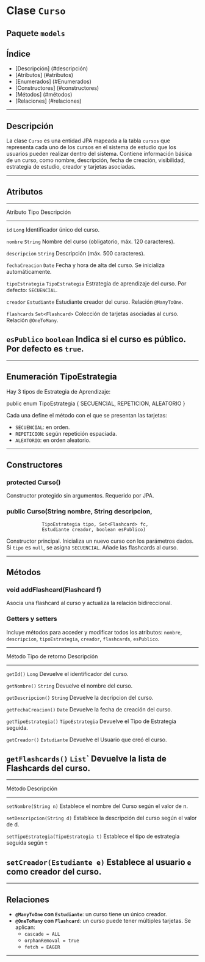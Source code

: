 # Clase `Curso`

## Paquete `models`

## Índice

-   [Descripción]	(#descripción)
-   [Atributos]		(#atributos)
-   [Enumerados]	(#Enumerados)
-   [Constructores]	(#constructores)
-   [Métodos]		(#métodos)
-   [Relaciones]	(#relaciones)

------------------------------------------------------------------------

## Descripción

La clase `Curso` es una entidad JPA mapeada a la tabla `cursos` que
representa cada uno de los cursos en el sistema de estudio que los
usuarios pueden realizar dentro del sistema. Contiene información básica
de un curso, como nombre, descripción, fecha de creación, visibilidad,
estrategia de estudio, creador y tarjetas asociadas.

------------------------------------------------------------------------

## Atributos

  --------------------------------------------------------------------------
  Atributo               Tipo                             Descripción
  ---------------------- -------------------------------- ------------------
  `id`                   `Long`                           Identificador
                                                          único del curso.

  `nombre`               `String`                         Nombre del curso
                                                          (obligatorio, máx.
                                                          120 caracteres).

  `descripcion`          `String`                         Descripción (máx.
                                                          500 caracteres).

  `fechaCreacion`        `Date`                           Fecha y hora de
                                                          alta del curso. Se
                                                          inicializa
                                                          automáticamente.

  `tipoEstrategia`       `TipoEstrategia`                 Estrategia de
                                                          aprendizaje del
                                                          curso. Por
                                                          defecto:
                                                          `SECUENCIAL`.

  `creador`              `Estudiante`                     Estudiante creador
                                                          del curso.
                                                          Relación
                                                          `@ManyToOne`.

  `flashcards`           `Set<Flashcard>`                 Colección de
                                                          tarjetas asociadas
                                                          al curso. Relación
                                                          `@OneToMany`.

  `esPublico`            `boolean`                        Indica si el curso
                                                          es público. Por
                                                          defecto es `true`.
  --------------------------------------------------------------------------

------------------------------------------------------------------------

## Enumeración TipoEstrategia

Hay 3 tipos de Estrategia de Aprendizaje:

public enum TipoEstrategia { SECUENCIAL, REPETICION, ALEATORIO }

Cada una define el método con el que se presentan las tarjetas:

-   `SECUENCIAL`: en orden.
-   `REPETICION`: según repetición espaciada.
-   `ALEATORIO`: en orden aleatorio.

------------------------------------------------------------------------

## Constructores

### protected Curso()

Constructor protegido sin argumentos. Requerido por JPA.

### public Curso(String nombre, String descripcion,
                 TipoEstrategia tipo, Set<Flashcard> fc,
                 Estudiante creador, boolean esPublico)

Constructor principal. Inicializa un nuevo curso con los parámetros
dados. Si `tipo` es `null`, se asigna `SECUENCIAL`. Añade las flashcards
al curso.

------------------------------------------------------------------------

## Métodos

### void addFlashcard(Flashcard f)

Asocia una flashcard al curso y actualiza la relación bidireccional.

### Getters y setters

Incluye métodos para acceder y modificar todos los atributos: `nombre`,
`descripcion`, `tipoEstrategia`, `creador`, `flashcards`, `esPublico`.

  ------------------------------------------------------------------------------------
  Método                   Tipo de retorno               Descripción
  ------------------------ ----------------------------- -----------------------------
  `getId()`                `Long`                        Devuelve el identificador del
                                                         curso.

  `getNombre()`            `String`                      Devuelve el nombre del curso.

  `getDescripcion()`       `String`                      Devuelve la decripcion del
                                                         curso.

  `getFechaCreacion()`     `Date`                        Devuelve la fecha de creación
                                                         del curso.

  `getTipoEstrategia()`    `TipoEstrategia`              Devuelve el Tipo de
                                                         Estrategia seguida.

  `getCreador()`           `Estudiante`                  Devuelve el Usuario que creó
                                                         el curso.

  `getFlashcards()`        `List`<Flashcards>`           Devuelve la lista de
                                                         Flashcards del curso.
  ------------------------------------------------------------------------------------

  ------------------------------------------------------------------------------
  Método                                  Descripción
  --------------------------------------- --------------------------------------
  `setNombre(String n)`                   Establece el nombre del Curso según el
                                          valor de n.

  `setDescripcion(String d)`              Establece la descripción del curso
                                          según el valor de d.

  `setTipoEstrategia(TipoEstrategia t)`   Establece el tipo de estrategia
                                          seguida según `t`

  `setCreador(Estudiante e)`              Establece al usuario `e` como creador
                                          del curso.
  ------------------------------------------------------------------------------

------------------------------------------------------------------------

## Relaciones

-   **`@ManyToOne` con `Estudiante`**: un curso tiene un único creador.
-   **`@OneToMany` con `Flashcard`**: un curso puede tener múltiples
    tarjetas. Se aplican:
    -   `cascade = ALL`
    -   `orphanRemoval = true`
    -   `fetch = EAGER`

------------------------------------------------------------------------
